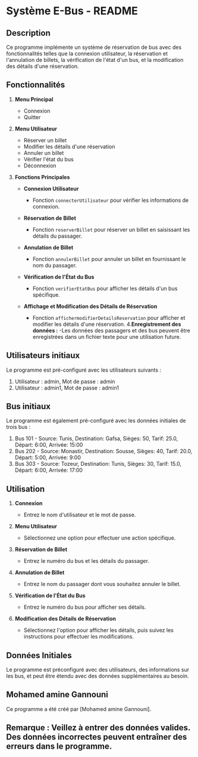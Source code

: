 # Système E-Bus - README

## Description

Ce programme implémente un système de réservation de bus avec des fonctionnalités telles que la connexion utilisateur, la réservation et l'annulation de billets, la vérification de l'état d'un bus, et la modification des détails d'une réservation.

## Fonctionnalités

1. **Menu Principal**
   - Connexion
   - Quitter

2. **Menu Utilisateur**
   - Réserver un billet
   - Modifier les détails d'une réservation
   - Annuler un billet
   - Vérifier l'état du bus
   - Déconnexion

3. **Fonctions Principales**

   - **Connexion Utilisateur**
     - Fonction `connecterUtilisateur` pour vérifier les informations de connexion.

   - **Réservation de Billet**
     - Fonction `reserverBillet` pour réserver un billet en saisissant les détails du passager.

   - **Annulation de Billet**
     - Fonction `annulerBillet` pour annuler un billet en fournissant le nom du passager.

   - **Vérification de l'État du Bus**
     - Fonction `verifierEtatBus` pour afficher les détails d'un bus spécifique.

   - **Affichage et Modification des Détails de Réservation**
     - Fonction `affichermodifierDetailsReservation` pour afficher et modifier les détails d'une réservation.
4.**Enregistrement des données :**
     -Les données des passagers et des bus peuvent être enregistrées dans un fichier texte pour une utilisation future.
## Utilisateurs initiaux

   Le programme est pré-configuré avec les utilisateurs suivants :

   1. Utilisateur : admin, Mot de passe : admin
   2. Utilisateur : admin1, Mot de passe : admin1

## Bus initiaux

   Le programme est également pré-configuré avec les données initiales de trois bus :

   1. Bus 101 - Source: Tunis, Destination: Gafsa, Sièges: 50, Tarif: 25.0, Départ: 6:00, Arrivée: 15:00
   2. Bus 202 - Source: Monastir, Destination: Sousse, Sièges: 40, Tarif: 20.0, Départ: 5:00, Arrivée: 9:00
   3. Bus 303 - Source: Tozeur, Destination: Tunis, Sièges: 30, Tarif: 15.0, Départ: 6:00, Arrivée: 17:00

## Utilisation

1. **Connexion**
   - Entrez le nom d'utilisateur et le mot de passe.

2. **Menu Utilisateur**
   - Sélectionnez une option pour effectuer une action spécifique.

3. **Réservation de Billet**
   - Entrez le numéro du bus et les détails du passager.

4. **Annulation de Billet**
   - Entrez le nom du passager dont vous souhaitez annuler le billet.

5. **Vérification de l'État du Bus**
   - Entrez le numéro du bus pour afficher ses détails.

6. **Modification des Détails de Réservation**
   - Sélectionnez l'option pour afficher les détails, puis suivez les instructions pour effectuer les modifications.

## Données Initiales

Le programme est préconfiguré avec des utilisateurs, des informations sur les bus, et peut être étendu avec des données supplémentaires au besoin.

## Mohamed amine Gannouni

Ce programme a été créé par [Mohamed amine Gannouni].



## Remarque : Veillez à entrer des données valides. Des données incorrectes peuvent entraîner des erreurs dans le programme.
